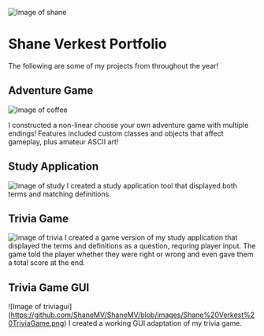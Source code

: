 ![Image of shane](https://shanemv.github.io/ShaneMV/shanee.png)
# Shane Verkest Portfolio

The following are some of my projects from throughout the year!

## Adventure Game
![Image of coffee](https://shanemv.github.io/ShaneMV/coffee.png)

I constructed a non-linear choose your own adventure game with multiple endings! Features included custom classes and objects that affect gameplay, plus amateur ASCII art!


## Study Application
![Image of study](https://shanemv.github.io/ShaneMV/study.png)
I created a study application tool that displayed both terms and matching definitions. 


## Trivia Game
![Image of trivia](https://shanemv.github.io/ShaneMV/trivia.png)
I created a game version of my study application that displayed the terms and definitions as a question, requring player input. The game told the player whether they were right or wrong and even gave them a total score at the end. 
## Trivia Game GUI
![Image of triviagui] (https://github.com/ShaneMV/ShaneMV/blob/images/Shane%20Verkest%20TriviaGame.png)
I created a working GUI adaptation of my trivia game. 



